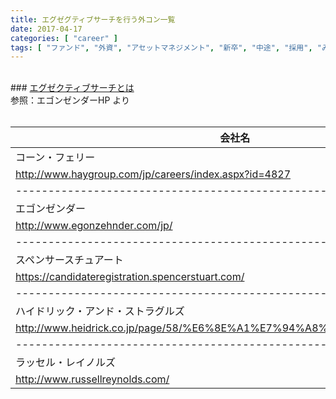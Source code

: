 ```yaml
---
title: エグゼグティブサーチを行う外コン一覧
date: 2017-04-17
categories: [ "career" ]
tags: [ "ファンド", "外資", "アセットマネジメント", "新卒", "中途", "採用", "みんな知らないすごい仕事" ]
---
```


<br/>
### <a href="http://www.egonzehnder.com/jp/our-services/client-services/executive-search.html">エグゼクティブサーチとは</a>   
<br/>
参照：エゴンゼンダーHP より
<br/>
<br/>


| 会社名                                                                                                          
|------------------------------------------------------|
| コーン・フェリー                                                      
| http://www.haygroup.com/jp/careers/index.aspx?id=4827                  |    
|------------------------------------------------------|
| エゴンゼンダー                                       
| http://www.egonzehnder.com/jp/                                         |
|------------------------------------------------------|
| スペンサースチュアート                               
| https://candidateregistration.spencerstuart.com/                       |
|------------------------------------------------------|
| ハイドリック・アンド・ストラグルズ                   
| http://www.heidrick.co.jp/page/58/%E6%8E%A1%E7%94%A8%E6%83%85%E5%A0%B1 |
|------------------------------------------------------|
| ラッセル・レイノルズ                                 
| http://www.russellreynolds.com/                                        |

<br/>
<br/>